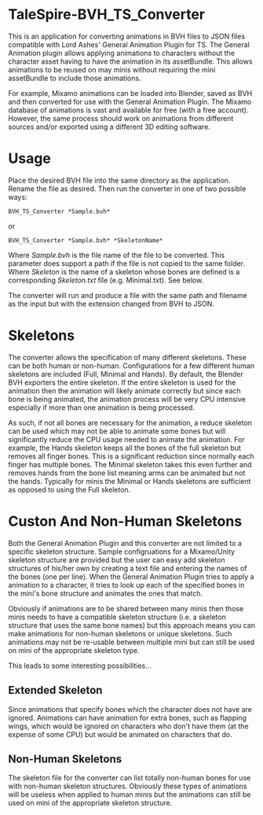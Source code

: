 # TaleSpire-BVH_TS_Converter
This is an application for converting animations in BVH files to JSON files compatible with Lord Ashes' General Animation Plugin for TS.
The General Animation plugin allows applying animations to characters without the character asset having to have the animation in its assetBundle.
This allows animations to be reused on may minis without requiring the mini assetBundle to include those animations.

For example, Mixamo animations can be loaded into Blender, saved as BVH and then converted for use with the General Animation Plugin.
The Mixamo database of animations is vast and available for free (with a free account). However, the same process should work on animations
from different sources and/or exported using a different 3D editing software.

# Usage

Place the desired BVH file into the same directory as the application. Rename the file as desired. Then run the converter in one of two possible ways:

```Command Prompt
BVH_TS_Converter *Sample.bvh*
```

or

```Command Prompt
BVH_TS_Converter *Sample.bvh* *SkeletonName*
```

Where *Sample.bvh* is the file name of the file to be converted. This parameter does support a path if the file is not copied to the same folder.
Where *Skeleton* is the name of a skeleton whose bones are defined is a corresponding *Skeleton.txt* file (e.g. Minimal.txt). See below.

The converter will run and produce a file with the same path and filename as the input but with the extension changed from BVH to JSON.

# Skeletons

The converter allows the specification of many different skeletons. These can be both human or non-human. Configurations for a few different
human skeletons are included (Full, Minimal and Hands). By default, the Blender BVH exporters the entire skeleton. If the entire skeleton is
used for the animation then the animation will likely animate correctly but since each bone is being animated, the animation process will be
very CPU intensive especially if more than one animation is being processed.

As such, if not all bones are necessary for the animation, a reduce skeleton can be used which may not be able to animate some bones but will
significantly reduce the CPU usage needed to animate the animation. For example, the Hands skeleton keeps all the bones of the full skeleton
but removes all finger bones. This is a significant reduction since normally each finger has multiple bones. The Minimal skeleton takes this
even further and removes hands from the bone list meaning arms can be animated but not the hands. Typically for minis the Minimal or Hands
skeletons are sufficient as opposed to using the Full skeleton.

# Custon And Non-Human Skeletons

Both the General Animation Plugin and this converter are not limited to a specific skeleton structure. Sample configruations for a Mixamo/Unity
skeleton structure are provided but the user can easy add skeleton structures of his/her own by creating a text file and entering the names
of the bones (one per line). When the General Animation Plugin tries to apply a animation to a character, it tries to look up each of the
specified bones in the mini's bone structure and animates the ones that match.

Obviously if animations are to be shared between many minis then those minis needs to have a compatible skeleton structure (i.e. a skeleton
structure that uses the same bone names) but this approach means you can make animations for non-human skeletons or unique skeletons. Such
animations may not be re-usable between multiple mini but can still be used on mini of the appropriate skeleton type.

This leads to some interesting possibilities...

## Extended Skeleton

Since animations that specify bones which the character does not have are ignored. Animations can have animation for extra bones, such as
flapping wings, which would be ignored on characters who don't have them (at the expense of some CPU) but would be animated on characters
that do.

## Non-Human Skeletons

The skeleton file for the converter can list totally non-human bones for use with non-human skeleton structures. Obviously these types of
animations will be useless when applied to human minis but the animations can still be used on mini of the appropriate skeleton structure. 


